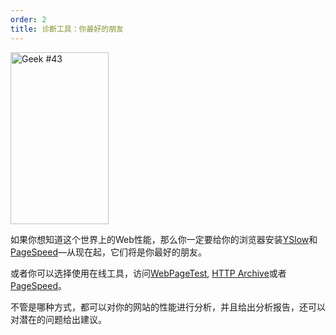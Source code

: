 ```yaml
---
order: 2
title: 诊断工具：你最好的朋友
---
```


<div class="img-left">
  <img id="geek-43" class="icos-geek" src="http://browserdiet.com/en/assets/img/43.png" alt="Geek #43" width="157" height="275" />
</div>

如果你想知道这个世界上的Web性能，那么你一定要给你的浏览器安装[YSlow](http://yslow.org/)和 [PageSpeed](https://developers.google.com/speed/pagespeed/insights_extensions)&mdash;从现在起，它们将是你最好的朋友。

或者你可以选择使用在线工具，访问[WebPageTest](http://www.webpagetest.org/), [HTTP Archive](http://httparchive.org/)或者[PageSpeed](http://pagespeed.googlelabs.com/)。

不管是哪种方式，都可以对你的网站的性能进行分析，并且给出分析报告，还可以对潜在的问题给出建议。
